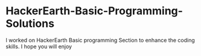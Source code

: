 # HackerEarth-Basic-Programming-Solutions
I worked on HackerEarth Basic programming Section to enhance the coding skills. I hope you will enjoy
